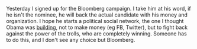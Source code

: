 Yesterday I signed up for the Bloomberg campaign. I take him at his word, if he isn't the nominee, he will back the actual candidate with his money and organization. I hope he starts a political social network, the one I thought Obama was <a href="http://scripting.com/2016/05/04/1237.html">building</a>, not to make money (eg FB, Twitter), but to fight back against the power of the trolls, who are completely winning. Someone has to do this, and I don't see any choice but Bloomberg.

